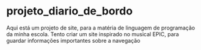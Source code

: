 # projeto_diario_de_bordo
Aqui está um projeto de site, para a matéria de linguagem de programação da minha escola. Tento criar um site inspirado no musical EPIC, para guardar informações importantes sobre a navegação
